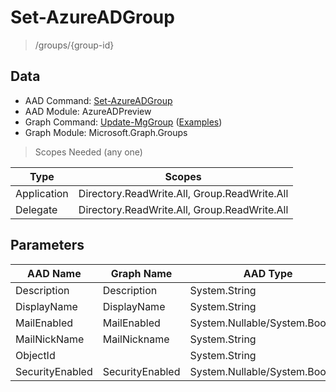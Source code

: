 # Set-AzureADGroup

> /groups/{group-id}

## Data

+ AAD Command: [Set-AzureADGroup](https://docs.microsoft.com/en-us/powershell/module/AzureAD/Set-AzureADGroup?view=azureadps-2.0-preview)
+ AAD Module: AzureADPreview
+ Graph Command: [Update-MgGroup](https://docs.microsoft.com/en-us/powershell/module/Microsoft.Graph.Groups/Update-MgGroup) ([Examples](https://github.com/orgs/msgraph/discussions?discussions_q=Update-MgGroup))
+ Graph Module: Microsoft.Graph.Groups

> Scopes Needed (any one)

|Type|Scopes|
|---|---|
|Application|Directory.ReadWrite.All, Group.ReadWrite.All|
|Delegate|Directory.ReadWrite.All, Group.ReadWrite.All|

## Parameters

|AAD Name|Graph Name|AAD Type|Graph Type|Infos|
|---|---|---|---|---|
|Description|Description|System.String|System.String||
|DisplayName|DisplayName|System.String|System.String||
|MailEnabled|MailEnabled|System.Nullable/System.Boolean|System.Management.Automation.SwitchParameter||
|MailNickName|MailNickname|System.String|System.String||
|ObjectId||System.String|||
|SecurityEnabled|SecurityEnabled|System.Nullable/System.Boolean|System.Management.Automation.SwitchParameter||

